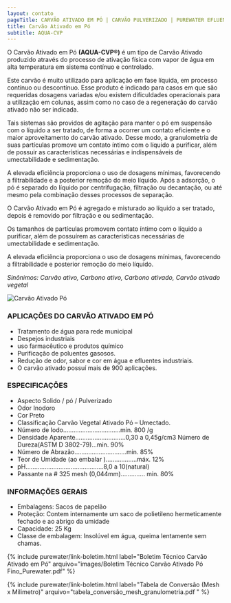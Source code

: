 ```yaml
---
layout: contato
pageTitle: CARVÃO ATIVADO EM PÓ | CARVÃO PULVERIZADO | PUREWATER EFLUENTES
title: Carvão Ativado em Pó
subtitle: AQUA-CVP
---
```


O Carvão Ativado em Pó **(AQUA-CVP®)** é um tipo de Carvão Ativado produzido através do processo de ativação física com vapor de água em alta temperatura em sistema contínuo e controlado.

Este carvão é muito utilizado para aplicação em fase líquida, em processo contínuo ou descontínuo. Esse produto é indicado para casos em que são requeridas dosagens variadas e/ou existem dificuldades operacionais para a utilização em colunas, assim como no caso de a regeneração do carvão ativado não ser indicada.

Tais sistemas são providos de agitação para manter o pó em suspensão com o líquido a ser tratado, de forma a ocorrer um contato eficiente e o maior aproveitamento do carvão ativado. Desse modo, a granulometria de suas partículas promove um contato íntimo com o líquido a purificar, além de possuir as características necessárias e indispensáveis de umectabilidade e sedimentação.

A elevada eficiência proporciona o uso de dosagens mínimas, favorecendo a filtrabilidade e a posterior remoção do meio líquido. Após a adsorção, o pó é separado do líquido por centrifugação, filtração ou decantação, ou até mesmo pela combinação desses processos de separação.

O Carvão Ativado em Pó é agregado e misturado ao líquido a  ser  tratado,  depois é removido por filtração e ou sedimentação.

Os tamanhos de partículas promovem contato íntimo com o líquido a purificar, além de possuírem as características necessárias de umectabilidade e sedimentação. 

A elevada eficiência proporciona o uso de dosagens mínimas, favorecendo a filtrabilidade e posterior remoção do meio líquido.


*Sinônimos: Carvão ativo, Carbono ativo, Carbono ativado, Carvão ativado vegetal*

 <img class="img-responsive pull-right" style="max-width: 35%;" src="../../website/images/carvao ativado pulverizado.jpg" alt="Carvão Ativado Pó">
 

### **APLICAÇÕES DO CARVÃO ATIVADO EM PÓ**

- Tratamento de água para rede municipal
- Despejos industriais
- uso farmacêutico e produtos químico
- Purificação de poluentes gasosos.
- Redução de odor, sabor e cor em água e efluentes industriais.
- O carvão ativado possuí mais de 900 aplicações.

### **ESPECIFICAÇÕES**

- Aspecto                                        Solido / pó / Pulverizado
- Odor                                           Inodoro
- Cor                                            Preto
- Classificação                                  Carvão Vegetal Ativado Pó – Umectado.
- Número de Iodo.................................min. 800 /g
- Densidade Aparente.............................0,30 a 0,45g/cm3 Número de Dureza(ASTM D 3802-79)...min. 90% 
- Número de Abrazão..............................min. 85%
- Teor de Umidade (ao embalar )..................máx. 12% 
- pH.............................................8,0  a 10(natural)
- Passante na # 325 mesh (0,044mm).............. min. 80%

### **INFORMAÇÕES GERAIS**

+ Embalagens: Sacos de papelão
+ Proteção: Contem internamente um saco de polietileno hermeticamente fechado e ao abrigo da umidade
+ Capacidade: 25 Kg 
+ Classe de embalagem: Insolúvel em água, queima lentamente sem  chamas.

>
>
{% include purewater/link-boletim.html 
   label="Boletim Técnico Carvão Ativado em Pó" 
   arquivo="images/Boletim Técnico Carvão Ativado Pó Fino_Purewater.pdf" %}
>
>
{% include purewater/link-boletim.html 
   label="Tabela de Conversão (Mesh x Milimetro)" 
   arquivo="tabela_conversão_mesh_granulometria.pdf  " %}
>

